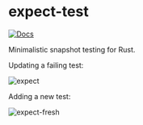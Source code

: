 # expect-test
[![Docs](https://docs.rs/expect-test/badge.svg)](https://docs.rs/expect-test)

Minimalistic snapshot testing for Rust.

Updating a failing test:

![expect](https://user-images.githubusercontent.com/1711539/85926956-28afa080-b8a3-11ea-9260-c6d0d8914d0b.gif)

Adding a new test:

![expect-fresh](https://user-images.githubusercontent.com/1711539/85926961-306f4500-b8a3-11ea-9369-f2373e327a3f.gif)
